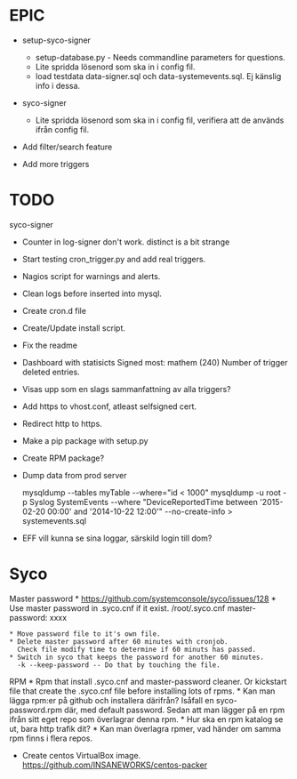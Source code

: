 EPIC
====
* setup-syco-signer
    * setup-database.py - Needs commandline parameters for questions.
    * Lite spridda lösenord som ska in i config fil.
    * load testdata data-signer.sql och data-systemevents.sql. Ej känslig
      info i dessa.
* syco-signer    
    * Lite spridda lösenord som ska in i config fil, verifiera att de används
      ifrån config fil.
    
* Add filter/search feature
* Add more triggers

TODO
====

syco-signer
* Counter in log-signer don't work. distinct is a bit strange

* Start testing cron_trigger.py and add real triggers.    
* Nagios script for warnings and alerts.
* Clean logs before inserted into mysql.
* Create cron.d file
* Create/Update install script.

* Fix the readme
* Dashboard with statisicts
    Signed most: mathem (240)
    Number of trigger deleted entries.
* Visas upp som en slags sammanfattning av alla triggers?

* Add https to vhost.conf, atleast selfsigned cert.
* Redirect http to https.
* Make a pip package with setup.py
* Create RPM package?
      
* Dump data from prod server
  
  mysqldump --tables myTable --where="id < 1000"
  mysqldump -u root -p Syslog SystemEvents --where "DeviceReportedTime between '2015-02-20 00:00' and '2014-10-22 12:00'" --no-create-info > systemevents.sql

* EFF vill kunna se sina loggar, särskild login till dom?

Syco
====

Master password
    * https://github.com/systemconsole/syco/issues/128
    * Use master password in .syco.cnf if it exist. 
      /root/.syco.cnf
      master-password: xxxx
      
    * Move password file to it's own file.
    * Delete master password after 60 minutes with cronjob.
      Check file modify time to determine if 60 minuts has passed.
    * Switch in syco that keeps the password for another 60 minutes.
      -k --keep-password -- Do that by touching the file.

RPM
    * Rpm that install .syco.cnf and master-password cleaner.
      Or kickstart file that create the .syco.cnf file before installing lots
      of rpms.
    * Kan man lägga rpm:er på github och installera därifrån?
      Isåfall en syco-password.rpm där, med default password.
      Sedan att man lägger på en rpm ifrån sitt eget repo som överlagrar denna
      rpm.
    * Hur ska en rpm katalog se ut, bara http trafik dit?
    * Kan man överlagra rpmer, vad händer om samma rpm finns i flera repos.  
* Create centos VirtualBox image.
  https://github.com/INSANEWORKS/centos-packer
